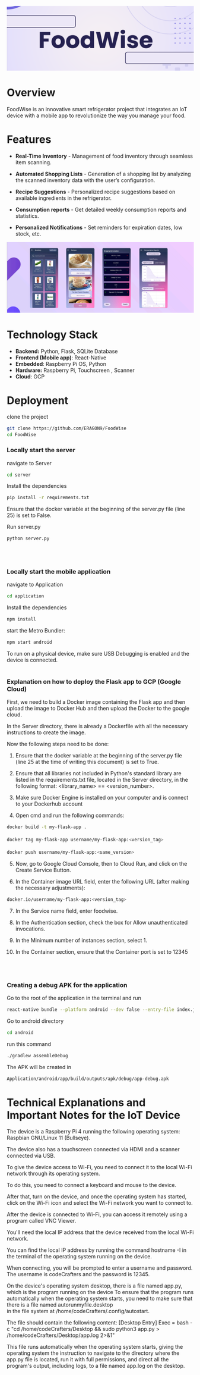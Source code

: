 ![FoodWise Logo](https://github.com/ERAGON9/FoodWise/blob/main/FoodWise%20Logo.png)


# Overview
FoodWise is an innovative smart refrigerator project that integrates an IoT device with a mobile app to revolutionize the way you manage your food.


# Features

* **Real-Time Inventory** - Management of food inventory through seamless item scanning.

* **Automated Shopping Lists** - Generation of a shopping list by analyzing the scanned inventory data with the user’s configuration.


* **Recipe Suggestions** - Personalized recipe suggestions based on available ingredients in the refrigerator.


* **Consumption reports** - Get detailed weekly consumption reports and statistics.


* **Personalized Notifications** - Set reminders for expiration dates, low stock, etc.

![App Screens](https://github.com/ERAGON9/FoodWise/blob/main/AppScreens.png)

# Technology Stack
* **Backend:** Python, Flask, SQLite Database
* **Frontend (Mobile app)**: React-Native
* **Embedded**: Raspberry Pi OS, Python
* **Hardware:** Raspberry Pi, Touchscreen , Scanner
* **Cloud**: GCP

# Deployment
clone the project

```bash
git clone https://github.com/ERAGON9/FoodWise
cd FoodWise
```

### Locally start the server


navigate to Server
```bash
cd server
```
Install the dependencies
```bash
pip install -r requirements.txt
```
Ensure that the docker variable at the beginning of the server.py file (line 25) is set to False.


Run server.py

```bash
python server.py
```
<br><br>

### Locally start the mobile application

navigate to Application
```bash
cd application
```
Install the dependencies
```bash
npm install
```
start the Metro Bundler:
```bash
npm start android
```
To run on a physical device, make sure USB Debugging is enabled and the device is connected.
<br><br>

### Explanation on how to deploy the Flask app to GCP (Google Cloud)
First, we need to build a Docker image containing the Flask app and then upload the image to Docker Hub and then upload the Docker to the google cloud.

In the Server directory, there is already a Dockerfile with all the necessary instructions to create the image.

Now the following steps need to be done:


1. Ensure that the docker variable at the beginning of the server.py file (line 25 at the time of writing this document) is set to True.

2. Ensure that all libraries not included in Python's standard library are listed in the requirements.txt file, located in the Server directory, in the following format: <library_name> == <version_number>.

3. Make sure Docker Engine is installed on your computer and is connect to your Dockerhub account

4. Open cmd and run the following commands:

```bash
docker build -t my-flask-app .

docker tag my-flask-app username/my-flask-app:<version_tag>

docker push username/my-flask-app:<same_version>
```

5. Now, go to Google Cloud Console, then to Cloud Run, and click on the Create Service Button.

6. In the Container image URL field, enter the following URL (after making the necessary adjustments):
```bash
docker.io/username/my-flask-app:<version_tag>
```

7. In the Service name field, enter foodwise.

8. In the Authentication section, check the box for Allow unauthenticated invocations.

9. In the Minimum number of instances section, select 1.

10. In the Container section, ensure that the Container port is set to 12345

<br><br>
### Creating a debug APK for the application

Go to the root of the application in the terminal and run
```bash
react-native bundle --platform android --dev false --entry-file index.js --bundle-output android/app/src/main/assets/index.android.bundle --assets-dest android/app/src/main/res
```

Go to android directory 
```bash
cd android
```

run this command
```bash
./gradlew assembleDebug
```
The APK will be created in
```bash
Application/android/app/build/outputs/apk/debug/app-debug.apk
```

# Technical Explanations and Important Notes for the IoT Device
The device is a Raspberry Pi 4 running the following operating system: Raspbian GNU/Linux 11 (Bullseye).

The device also has a touchscreen connected via HDMI and a scanner connected via USB.

To give the device access to Wi-Fi, you need to connect it to the local Wi-Fi network through its operating system.

To do this, you need to connect a keyboard and mouse to the device.

After that, turn on the device, and once the operating system has started, click on the Wi-Fi icon and select the Wi-Fi network you want to connect to.

After the device is connected to Wi-Fi, you can access it remotely using a program called VNC Viewer.

You'll need the local IP address that the device received from the local Wi-Fi network.     

You can find the local IP address by running the command hostname -I in the terminal of the operating system running on the device.

When connecting, you will be prompted to enter a username and password. The username is codeCrafters and the password is 12345.

On the device's operating system desktop, 
there is a file named app.py, which is the program running on the device
To ensure that the program runs automatically when the operating system starts, you need to make sure that there is a file named autorunmyfile.desktop    
in the file system at /home/codeCrafters/.config/autostart.

The file should contain the following content:
[Desktop Entry]
Exec = bash -c "cd /home/codeCrafters/Desktop && sudo python3 app.py > /home/codeCrafters/Desktop/app.log 2>&1"

This file runs automatically when the operating system starts, 
giving the operating system the instruction to navigate to the directory where the app.py file is located, 
run it with full permissions, and direct all the program's output, including logs, to a file named app.log on the desktop.

